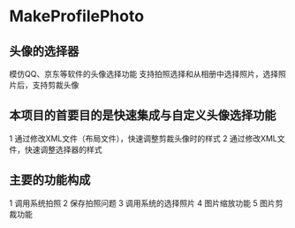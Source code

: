 # MakeProfilePhoto
## 头像的选择器

模仿QQ、京东等软件的头像选择功能
支持拍照选择和从相册中选择照片，选择照片后，支持剪裁头像

## 本项目的首要目的是快速集成与自定义头像选择功能

1 通过修改XML文件（布局文件），快速调整剪裁头像时的样式
2 通过修改XML文件，快速调整选择器的样式

## 主要的功能构成

1 调用系统拍照
2 保存拍照问题
3 调用系统的选择照片
4 图片缩放功能
5 图片剪裁功能
